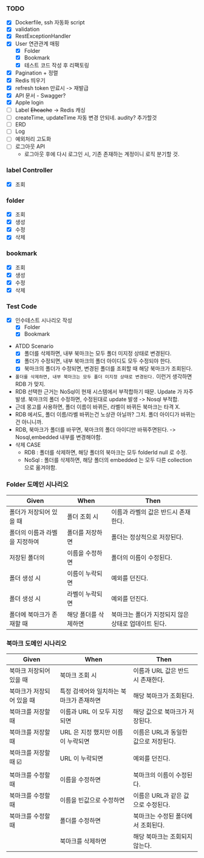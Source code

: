 ### TODO
- [X] Dockerfile, ssh 자동화 script
- [X] validation 
- [X] RestExceptionHandler
- [X] User 연관관계 매핑
  - [X] Folder
  - [X] Bookmark
  - [X] 테스트 코드 작성 후 리팩토링
- [X] Pagination + 정렬
- [X] Redis 띄우기
- [X] refresh token 만료시 -> 재발급
- [X] API 문서 - Swagger?
- [X] Apple login
- [ ] Label ~~Ehcache~~ -> Redis 캐싱 
- [ ] createTime, updateTime 자동 변경 안되네. audity? 추가할것
- [ ] ERD
- [ ] Log
- [ ] 예외처리 고도화
- [ ] 로그아웃 API
  - 로그아웃 후에 다시 로그인 시, 기존 존재하는 계정이니 로직 분기할 것. 


### label Controller
- [X] 조회

### folder
- [X] 조회
- [X] 생성
- [X] 수정
- [X] 삭제

### bookmark
- [X] 조회
- [X] 생성
- [X] 수정
- [X] 삭제

### Test Code
- [X] 인수테스트 시나리오 작성
  - [X] Folder
  - [X] Bookmark

- ATDD Scenario
  - [X] 폴더를 삭제하면, 내부 북마크는 모두 폴더 미지정 상태로 변경된다.
  - [X] 폴더가 수정되면, 내부 북마크의 폴더 아이디도 모두 수정되야 한다.
  - [X] 북마크의 폴더가 수정되면, 변경된 폴더를 조회할 때 해당 북마크가 조회된다.
- `폴더를 삭제하면, 내부 북마크는 모두 폴더 미지정 상태로 변경된다.` 이런거 생각하면 RDB 가 맞지. 
- RDB 선택한 근거는 NoSql이 현재 시스템에서 부적합하기 때문. Update 가 자주발생. 북마크의 폴더 수정하면, 수정된대로 update 발생 -> Nosql 부적합.
- 근데 몽고를 사용하면, 폴더 이름이 바뀌든, 라벨이 바뀌든 북마크는 타격 X.
- RDB 에서도, 폴더 이름/라벨 바뀌는건 노상관 아닐까? 그치. 폴더 아이디가 바뀌는건 아니니까.
- RDB, 북마크가 폴더를 바꾸면, 북마크의 폴더 아이디만 바꿔주면된다. -> Nosql,embedded 내부를 변경해야함. 
- 삭제 CASE
  - RDB : 폴더를 삭제하면, 해당 폴더의 북마크는 모두 folderId null 로 수정. 
  - NoSql : 폴더를 삭제하면, 해당 폴더의 embedded 는 모두 다른 collection 으로 옮겨야함.


### Folder 도메인 시나리오
| Given            | When        | Then                          |
|------------------|-------------|-------------------------------|
| 폴더가 저장되어 있을 때    | 폴더 조회 시     | 이름과 라벨의 값은 반드시 존재한다.          |
| 폴더의 이름과 라벨을 지정하여 | 폴더를 저장하면    | 폴더는 정상적으로 저장된다.               |
| 저장된 폴더의          | 이름을 수정하면    | 폴더의 이름이 수정된다.                 |
| 폴더 생성 시          | 이름이 누락되면    | 예외를 던진다.                      |
| 폴더 생성 시          | 라벨이 누락되면    | 예외를 던진다.                      |
| 폴더에 북마크가 존재할 때   | 해당 폴더를 삭제하면 | 북마크는 폴더가 지정되지 않은 상태로 업데이트 된다. |

### 북마크 도메인 시나리오
| Given         | When                   | Then                   |
|---------------|------------------------|------------------------|
| 북마크 저장되어 있을 때 | 북마크 조회 시               | 이름과 URL 값은 반드시 존재한다.   |
| 북마크가 저장되어 있을 때 | 특정 검색어와 일치하는 북마크가 존재하면 | 해당 북마크가 조회된다.          |
| 북마크를 저장할 때    | 이름과 URL 이 모두 지정되면      | 해당 값으로 북마크가 저장된다.      |
| 북마크를 저장할 때    | URL 은 지정 했지만 이름이 누락되면  | 이름은 URL과 동일한 값으로 저장된다. |
| 북마크를 저장할 때 ☑️ | URL 이 누락되면             | 예외를 던진다.               |
| 북마크를 수정할 때    | 이름을 수정하면               | 북마크의 이름이 수정된다.         |
| 북마크를 수정할 때    | 이름을 빈값으로 수정하면          | 이름은 URL과 같은 값으로 수정된다.  |
| 북마크를 수정할 때    | 폴더를 수정하면               | 북마크는 수정된 폴더에서 조회된다.    |
|  | 북마크를 삭제하면              | 해당 북마크는 조회되지 않는다.      |

